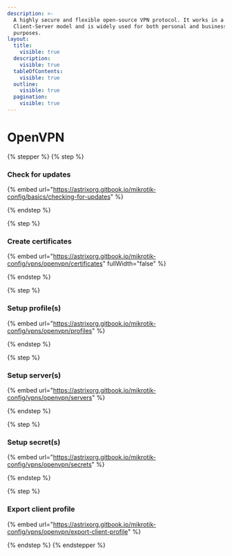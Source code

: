 ```yaml
---
description: >-
  A highly secure and flexible open-source VPN protocol. It works in a
  Client-Server model and is widely used for both personal and business
  purposes.
layout:
  title:
    visible: true
  description:
    visible: true
  tableOfContents:
    visible: true
  outline:
    visible: true
  pagination:
    visible: true
---
```


# OpenVPN

{% stepper %}
{% step %}
### Check for updates

{% embed url="https://astrixorg.gitbook.io/mikrotik-config/basics/checking-for-updates" %}


{% endstep %}

{% step %}
### Create certificates

{% embed url="https://astrixorg.gitbook.io/mikrotik-config/vpns/openvpn/certificates" fullWidth="false" %}


{% endstep %}

{% step %}
### Setup profile(s) <a href="#setup-profiles" id="setup-profiles"></a>

{% embed url="https://astrixorg.gitbook.io/mikrotik-config/vpns/openvpn/profiles" %}


{% endstep %}

{% step %}
### Setup server(s) <a href="#setup-servers" id="setup-servers"></a>

{% embed url="https://astrixorg.gitbook.io/mikrotik-config/vpns/openvpn/servers" %}


{% endstep %}

{% step %}
### Setup secret(s) <a href="#setup-secrets" id="setup-secrets"></a>

{% embed url="https://astrixorg.gitbook.io/mikrotik-config/vpns/openvpn/secrets" %}


{% endstep %}

{% step %}
### Export client profile

{% embed url="https://astrixorg.gitbook.io/mikrotik-config/vpns/openvpn/export-client-profile" %}


{% endstep %}
{% endstepper %}
